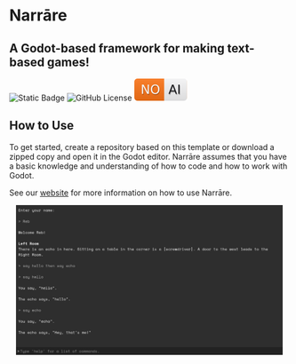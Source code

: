 # Narrāre
## A Godot-based framework for making text-based games!

![Static Badge](https://img.shields.io/badge/Godot%20Version-4.5-blue) ![GitHub License](https://img.shields.io/github/license/RebUnderwood/Narrare) [![NO AI](https://raw.githubusercontent.com/nuxy/no-ai-badge/master/badge.svg)](https://github.com/nuxy/no-ai-badge)

## How to Use
To get started, create a repository based on this template or download a zipped copy and open it in the Godot editor. Narrāre assumes that you have a basic knowledge and understanding of how to code and how to work with Godot.

See our [website](https://rebunderwood.github.io/Narrare/) for more information on how to use Narrāre.

<p align="center">
  <img src="https://raw.githubusercontent.com/RebUnderwood/Narrare/main/narrare_screenshot.jpg" width="480px" height="270px">
</p>
